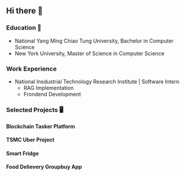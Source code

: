 ## Hi there 👋

### Education 🏫
- National Yang Ming Chiao Tung University, Bachelor in Computer Science
- New York University, Master of Science in Computer Science
### Work Experience
- National Insdustrial Technology Research Institute | Software Intern
    - RAG Implementation
    - Frondend Development

### Selected Projects 🖥️
#### Blockchain Tasker Platform
#### TSMC Uber Project
#### Smart Fridge 
#### Food Delievery Groupbuy App

